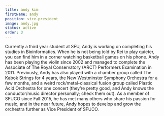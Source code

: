 ```yaml
---
title: andy kim
firstName: andy
position: vice-president
image: andy.jpg
status: active
order: 3
---
```


Currently a third year student at SFU, Andy is working on completing his studies in Bioinformatics. When he is not being told by Rei to play quieter, you can find him in a corner watching basketball games on his phone. Andy has been playing the violin since 2002 and managed to complete the Associate of The Royal Conservatory (ARCT) Performers Examination in 2011. Previously, Andy has also played with a chamber group called The Kabok Strings for 4 years, the New Westminster Symphony Orchestra for a few months, and a weird rock/metal-classical fusion group called Plastic Acid Orchestra for one concert (they’re pretty good, and Andy knows the conductor/music director personally; check them out). As a member of SFUCO since Fall 2015, he has met many others who share his passion for music, and in the near future, Andy hopes to develop and grow the orchestra further as Vice President of SFUCO.
